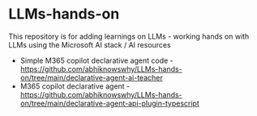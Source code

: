 # LLMs-hands-on
This repository is for adding learnings on LLMs - working hands on with LLMs using the Microsoft AI stack / AI resources

- Simple M365 copilot declarative agent code - https://github.com/abhiknowswhy/LLMs-hands-on/tree/main/declarative-agent-ai-teacher
- M365 copilot declarative agent - https://github.com/abhiknowswhy/LLMs-hands-on/tree/main/declarative-agent-api-plugin-typescript
